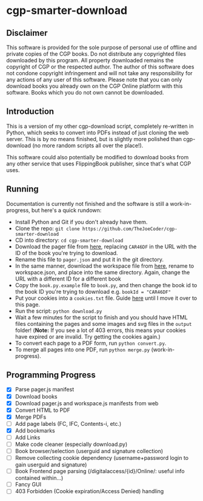 # cgp-smarter-download
## Disclaimer
This software is provided for the sole purpose of personal use of offline and private copies of the CGP books. Do not distribute any copyrighted files downloaded by this program. All property downloaded remains the copyright of CGP or the respected author. The author of this software does not condone copyright infringement and will not take any responsibility for any actions of any user of this software. Please note that you can only download books you already own on the CGP Online platform with this software. Books which you do not own cannot be downloaded.

## Introduction
This is a version of my other cgp-download script, completely re-written in Python, which seeks to convert into PDFs instead of just cloning the web server.
This is by no means finished, but is slightly more polished than cgp-download (no more random scripts all over the place!).

This software could also potentially be modified to download books from any other service that uses FlippingBook publisher, since that's what CGP uses.

## Running
Documentation is currently not finished and the software is still a work-in-progress, but here's a quick rundown:
* Install Python and Git if you don't already have them.
* Clone the repo: `git clone https://github.com/TheJoeCoder/cgp-smarter-download`
* CD into directory: `cd cgp-smarter-download`
* Download the pager file from [here](https://library.cgpbooks.co.uk/digitalcontent/CAR46DF/assets/pager.js), replacing `CAR46DF` in the URL with the ID of the book you're trying to download.
* Rename this file to `pager.json` and put it in the git directory.
* In the same manner, download the workspace file from [here](https://library.cgpbooks.co.uk/digitalcontent/CAR46DF/assets/workspace.js), rename to workspace.json, and place into the same directory. Again, change the URL with a different ID for a different book
* Copy the `book.py.example` file to `book.py`, and then change the book id to the book ID you're trying to download e.g. `bookId = "CAR46DF"`
* Put your cookies into a `cookies.txt` file. Guide [here](https://github.com/TheJoeCoder/cgp-download/blob/master/README.md#how-to-get-cookies) until I move it over to this page.
* Run the script: `python download.py`
* Wait a few minutes for the script to finish and you should have HTML files containing the pages and some images and svg files in the `output` folder! (**Note:** If you see a lot of 403 errors, this means your cookies have expired or are invalid. Try getting the cookies again.)
* To convert each page to a PDF form, run `python convert.py`.
* To merge all pages into one PDF, run `python merge.py` (work-in-progress).

## Programming Progress
- [x] Parse pager.js manifest
- [x] Download books
- [x] Download pager.js and workspace.js manifests from web
- [x] Convert HTML to PDF
- [x] Merge PDFs
- [ ] Add page labels (FC, IFC, Contents-i, etc.)
- [x] Add bookmarks
- [ ] Add Links
- [ ] Make code cleaner (especially download.py)
- [ ] Book browser/selection (userguid and signature collection)
- [ ] Remove collecting cookie dependency (username+password login to gain userguid and signature)
- [ ] Book Frontend page parsing (/digitalaccess/{id}/Online/: useful info contained within...)
- [ ] Fancy GUI
- [ ] 403 Forbidden (Cookie expiration/Access Denied) handling